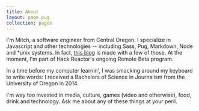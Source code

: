 ```yaml
---
title: About
layout: page.pug
collection: pages
---
```


I'm Mitch, a software engineer from Central Oregon. I specialize in Javascript and other technologies -- including Sass, Pug, Markdown, Node and *unix systems. In fact, [this blog](/posts/how-its-made) is made with a few of those. At the moment, I'm part of Hack Reactor's ongoing Remote Beta program.

In a time before my computer learnin', I was smacking around my keyboard to write words: I received a Bachelors of Science in Journalism from the University of Oregon in 2014.

I'm way too invested in media, culture, games (video and otherwise), food, drink and technology. Ask me about any of these things at your peril.